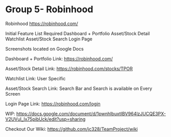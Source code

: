 # Group 5- Robinhood

Robinhood 
https://robinhood.com/

Initial Feature List
Required
Dashboard + Portfolio
Asset/Stock Detail
Watchlist
Asset/Stock Search
Login Page

Screenshots located on Google Docs

Dashboard + Portfolio
Link: https://robinhood.com/ 


Asset/Stock Detail
Link: https://robinhood.com/stocks/TPOR


Watchlist
Link: User Specific

Asset/Stock Search 
Link: Search Bar and Search is available on Every Screen


Login Page
Link: https://robinhood.com/login

WIP: https://docs.google.com/document/d/1pwnhIbuxtIBV964lzJUCQE3PX-V2UVuI_Ix75pibUck/edit?usp=sharing

Checkout Our Wiki: https://github.com/jc328/TeamProject/wiki








